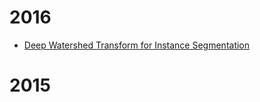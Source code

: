 # 2016
- [Deep Watershed Transform for Instance Segmentation](https://arxiv.org/abs/1611.08303)

# 2015
